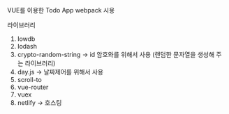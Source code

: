 VUE를 이용한 Todo App
webpack 시용


라이브러리
1. lowdb
2. lodash
3. crypto-random-string -> id 암호와를 위해서 사용 (랜덤한 문자열을 생성해 주는 라이브러리)
4. day.js -> 날짜제어를 위해서 사용
5. scroll-to 
6. vue-router
7. vuex
8. netlify -> 호스팅